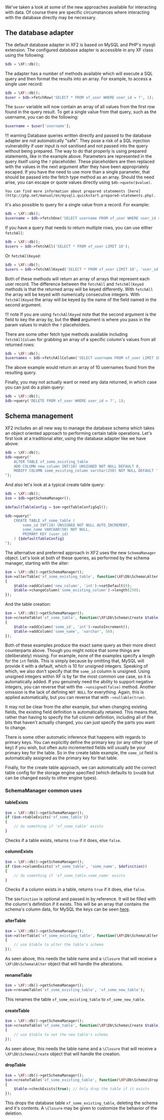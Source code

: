 We've taken a look at some of the new approaches available for interacting with data. Of course there are specific circumstances where interacting with the database directly may be necessary.

## The database adapter

The default database adapter in XF2 is based on MySQL and PHP's mysqli extension. The configured database adapter is accessible in any XF class using the following:

```php
$db = \XF::db();
```

The adapter has a number of methods available which will execute a SQL query and then format the results into an array. For example, to access a single user record:

```php
$db = \XF::db();
$user = $db->fetchRow('SELECT * FROM xf_user WHERE user_id = ?', 1);
```

The `$user` variable will now contain an array of all values from the first row found in the query result. To get a single value from that query, such as the username, you can do the following:

```php
$username = $user['username'];
```

!!! warning
    Database queries written directly and passed to the database adapter are not automatically "safe". They pose a risk of a SQL injection vulnerability if user input is not sanitised and not passed into the query without being prepared. The way to do that properly is using prepared statements, like in the example above. Parameters are represented in the query itself using the `?` placeholder. These placeholders are then replaced with the values in the next argument after they have been appropriately escaped. If you have the need to use more than a single parameter, that should be passed into the fetch type method as an array. Should the need arise, you can escape or quote values directly using `$db->quote($value)`.

    You can find more information about prepared statements [here](http://php.net/manual/en/mysqli.quickstart.prepared-statements.php).

It's also possible to query for a single value from a record. For example:

```php
$db = \XF::db();
$username = $db->fetchOne('SELECT username FROM xf_user WHERE user_id = ?', 1);
```

If you have a query that needs to return multiple rows, you can use either `fetchAll`:

```php
$db = \XF::db();
$users = $db->fetchAll('SELECT * FROM xf_user LIMIT 10');
```

Or `fetchAllKeyed`:

```php
$db = \XF::db();
$users = $db->fetchAllKeyed('SELECT * FROM xf_user LIMIT 10', 'user_id');
```

Both of these methods will return an array of arrays that represent each user record. The difference between the `fetchAll` and `fetchAllKeyed` methods is that the returned array will be keyed differently. With `fetchAll` the array will be keyed with numerically consecutive integers. With `fetchAllKeyed` the array will be keyed by the name of the field named in the second argument.

!!! note
    If you are using `fetchAllKeyed` note that the second argument is the field to key the array by, but the **third** argument is where you pass in the param values to match the `?` placeholders.

There are some other fetch type methods available including `fetchAllColumn` for grabbing an array of a specific column's values from all returned rows:

```php
$db = \XF::db();
$usernames = $db->fetchAllColumn('SELECT username FROM xf_user LIMIT 10');
```

The above example would return an array of 10 usernames found from the resulting query.

Finally, you may not actually want or need any data returned, in which case you can just do a plain query:

```php
$db = \XF::db();
$db->query('DELETE FROM xf_user WHERE user_id = ?', 1);
```

## Schema management

XF2 includes an all new way to manage the database schema which takes an object oriented approach to performing certain table operations. Let's first look at a traditional alter, using the database adapter like we have above:

```php
$db = \XF::db();
$db->query("
    ALTER TABLE xf_some_existing_table
    ADD COLUMN new_column INT(10) UNSIGNED NOT NULL DEFAULT 0,
    MODIFY COLUMN some_existing_column varchar(250) NOT NULL DEFAULT ''
");
```

And also let's look at a typical create table query:

```php
$db = \XF::db();
$sm = $db->getSchemaManager();

$defaultTableConfig = $sm->getTableConfigSql();

$db->query("
    CREATE TABLE xf_some_table (
        some_id INT(10) UNSIGNED NOT NULL AUTO_INCREMENT,
        some_name VARCHAR(50) NOT NULL,
        PRIMARY KEY (user_id)
    ) {$defaultTableConfig}
");
```

The alternative and preferred approach in XF2 uses the new `SchemaManager` object. Let's look at both of these queries, as performed by the schema manager, starting with the alter:

```php
$sm = \XF::db()->getSchemaManager();
$sm->alterTable('xf_some_existing_table', function(\XF\Db\Schema\Alter $table)
{
    $table->addColumn('new_column', 'int')->setDefault(0);
    $table->changeColumn('some_existing_column')->length(250);
});
```

And the table creation:

```php
$sm = \XF::db()->getSchemaManager();
$sm->createTable('xf_some_table', function(\XF\Db\Schema\Create $table)
{
    $table->addColumn('some_id', 'int')->autoIncrement();
    $table->addColumn('some_name', 'varchar', 50);
});
```

Both of these examples produce the exact same query as their more direct counterparts above. Though you might notice that some things are (deliberately) missing. For example, none of the examples specify a length for the `int` fields. This is simply because by omitting that, MySQL will provide it with a default, which is 10 for unsigned integers. Speaking of which, we also don't specify that the `some_id` column is unsigned. Using unsigned integers within XF is by far the most common use case, so it is automatically added. If you genuinely need the ability to support negative integers, you can reverse that with the `->unsigned(false)` method. Another omission is the lack of defining `NOT NULL` for everything. Again, this is applied automatically, but you can reverse that with `->nullable(true)`.

It may not be clear from the alter example, but when changing existing fields, the existing field definition is automatically retained. This means that, rather than having to specify the full column definition, including all of the bits that haven't actually changed, you can just specify the parts you want to change.

There is some other automatic inference that happens with regards to primary keys. You can explicitly define the primary key (or any other type of key) if you wish, but often auto incremented fields will usually be your primary key for the table. So in the create table example, the `some_id` field is automatically assigned as the primary key for that table.

Finally, for the create table approach, we can automatically add the correct table config for the storage engine specified (which defaults to `InnoDB` but can be changed easily to other engine types).

### SchemaManager common uses

#### tableExists

```php
$sm = \XF::db()->getSchemaManager();
if ($sm->tableExists('xf_some_table'))
{
    // do something if 'xf_some_table' exists
}
```

Checks if a table exists, returns `true` if it does, else `false`.

#### columnExists

```php
$sm = \XF::db()->getSchemaManager();
if ($sm->columnExists('xf_some_table', 'some_name', $definition))
{
    // do something if 'xf_some_table.some_name' exists
}
```

Checks if a column exists in a table, returns `true` if it does, else `false`.

The ```$definition``` is optional and passed in by reference. It will be filled with the column's definition if it exists. This will be an array that contains the schema's column data, for MySQL the keys can be seen [here](https://dev.mysql.com/doc/refman/8.0/en/show-columns.html).

#### alterTable

```php
$sm = \XF::db()->getSchemaManager();
$sm->alterTable('xf_some_existing_table', function(\XF\Db\Schema\Alter $table)
{
    // use $table to alter the table's schema
});
```

As seen above, this needs the table name and a `\Closure` that will receive a `\XF\Db\Schema\Alter` object that will handle the alterations.

#### renameTable

```php
$sm = \XF::db()->getSchemaManager();
$sm->renameTable('xf_some_existing_table', 'xf_some_new_table');
```

This renames the table `xf_some_existing_table` to `xf_some_new_table`.

#### createTable

```php
$sm = \XF::db()->getSchemaManager();
$sm->createTable('xf_some_table', function(\XF\Db\Schema\Create $table)
{
    // use $table to set the new table's schema
});
```

As seen above, this needs the table name and a `\Closure` that will receive a `\XF\Db\Schema\Create` object that will handle the creation.

#### dropTable

```php
$sm = \XF::db()->getSchemaManager();
$sm->createTable('xf_some_existing_table', function(\XF\Db\Schema\Drop $table)
{
    $table->checkExists(true); // Only drop the table if it exists
});
```

This drops the database table `xf_some_existing_table`, deleting the schema and it's contents. A `\Closure` may be given to customize the behavior of the deletion.
